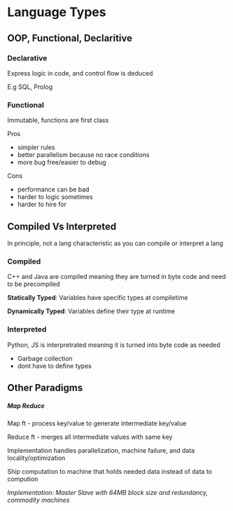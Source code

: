 # Language Types

## OOP, Functional, Declaritive

### Declarative 

Express logic in code, and control flow is deduced

E.g SQL, Prolog

### Functional

Immutable, functions are first class 

Pros

- simpler rules
- better parallelism because no race conditions
- more bug free/easier to debug 

Cons

- performance can be bad 
- harder to logic sometimes
- harder to hire for 

## Compiled Vs Interpreted

In principle, not a lang characteristic as you can compile or interpret a lang

### Compiled

C++ and Java are compiled meaning they are turned in byte code and need to be precompiled

**Statically Typed**: Variables have specific types at compiletime

**Dynamically Typed**: Variables define their type at runtime

### Interpreted

Python, JS is interpretrated meaning it is turned into byte code as needed

- Garbage collection
- dont have to define types

## Other Paradigms

##### Map Reduce

Map ft - process key/value to generate intermediate key/value

Reduce ft - merges all intermediate values with same key 

Implementation handles parallelization, machine failure, and data locality/optimization

Ship computation to machine that holds needed data instead of data to compution 

*Implementation: Master Slave with 64MB block size and redundancy, commodity machines*


